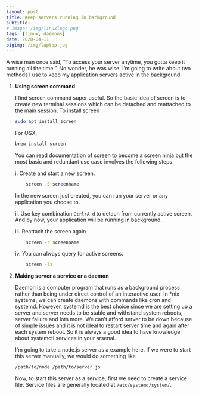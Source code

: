 ```yaml
---
layout: post
title: Keep servers running in background
subtitle: 
# image: /img/linuxlogo.png
tags: [linux, daemons]
date: 2020-04-11
bigimg: /img/laptop.jpg
---
```


A wise man once said, “To access your server anytime, you gotta keep it running all the time.”. 
No wonder, he was wise. I’m going to write about two methods I use to keep my application servers active in the background.

1. **Using screen command**

    I find screen command super useful. So the basic idea of screen is to create new terminal sessions which can be detached and reattached to the main session. 
    To install screen 
    ```bash
    sudo apt install screen
    ```
    For OSX, 
    ```bash
    brew install screen
    ```
    You can read documentation of screen to become a screen ninja but the most basic and redundant use case
    involves the following steps.

    i. Create and start a new screen. 

    ```bash
        screen -S screenname
    ```  
    In the new screen just created, you can run your server or any application you choose to. 

    ii. Use key combination ```Ctrl+A d``` to detach from currently active screen. And by now, your application
        will be running in background. 

    iii. Reattach the screen again

    ```bash
        screen -r screenname
    ```   

    iv. You can always query for active screens.

    ```bash
        screen -ls
    ```        



2. **Making server a service or a daemon**

    Daemon is a computer program that runs as a background process rather than being under direct control
    of an interactive user. In *nix systems, we can create daemons with commands like cron and systemd. 
    However, systemd is the best choice since we are setting up a server and server needs to be stable and withstand
    system reboots, server failure and lots more. We can't afford server to be down because of simple issues and it is not ideal
    to restart server time and again after each system reboot. So it is always a good idea to have knowledge about systemctl services
    in your arsenal. 

    I'm going to take a node.js server as a example here. If we were to start this server manually, we would do something like
    ```bash
    /path/to/node /path/to/server.js
    ```

    Now, to start this server as a service, first we need to create a service file. Service files are generally located at 
    ```/etc/systemd/system/```.